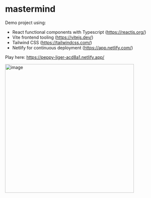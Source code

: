 # mastermind

Demo project using:

- React functional components with Typescript (https://reactjs.org/)
- Vite frontend tooling (https://vitejs.dev/)
- Tailwind CSS (https://tailwindcss.com/)
- Netlify for continuous deployment (https://app.netlify.com/)

Play here: https://peppy-liger-acd8a1.netlify.app/

<img width="420" alt="image" src="https://user-images.githubusercontent.com/1158057/217861278-d1428fa2-b793-4952-bbc5-f444968dbf49.png">
